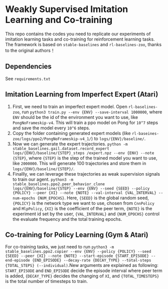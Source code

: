 # Weakly Supervised Imitation Learning and Co-training

This repo contains the codes you need to replicate our experiments of imitation learning tasks and co-training for reinforcement learning tasks. The framework is based on `stable-baselines` and `rl-baselines-zoo`, thanks to the original authors！

## Dependencies

See `requirements.txt`

## Imitation Learning from Imperfect Expert (Atari)

1. First, we need to train an imperfect expert model. Open `rl-baselines-zoo`, run `python3 train.py --env {ENV} --save-interval 1000000`, where `ENV` should be the id of the environment you want to use, like `PongNoFrameskip-v4`. This will train a ppo model on Pong for `10^7` steps and save the model every `10^6` steps.
2. Copy the folder containing generated expert models (like `rl-baseines-zoo/logs/ppo2/PongNoFrameskip-v4_1/`) to `logs/{ENV}/baseline/`.
3. Now we can generate the expert trajectories. `python -m stable_baselines.gail.dataset.record_expert logs/{ENV}/baseline/{STEP}_steps /expert.npz --env {ENV} --note {STEP}`, where `{STEP}` is the step of the trained model you want to use, like `2000000`. This will generate 100 trajectories and store them in `logs/{ENV}/baseline/{STEP}/`.
4. Finallly, we can leverage these trajectories as weak supervision signals to train our agent. `python3 -m stable_baselines.ppo2.peer_behavior_clone logs/{ENV}/baseline/{STEP} --env {ENV} --seed {SEED} --policy {POLICY} --peer {XI} --note {NOTE} --val-interval {VAL_INTERVAL} --num-epochs {NUM_EPOCHS}`. Here, `{SEED}` is the global random seed, `{POLICY}` is the network type we want to use, chosen from `CnnPolicy` and `MlpPolicy`, `{XI}` is the coefficient of the peer term, `{NOTE}` is the experiment id set by the user, `{VAL_INTERVAL}` and `{NUM_EPOCHS}` control the evaluate frequency and the total training epochs.

## Co-training for Policy Learning (Gym & Atari)

For co-training tasks, we just need to run `python3 -m stable_baselines.ppo2.copier --env {ENV} --policy {POLICY} --seed {SEED} --peer {XI} --note {NOTE} --start-episode {START_EPISODE} --end-episode {END_EPISODE} --decay-rate {DECAY_TYPE} --total-steps {TOTAL_STEPS} (--individual)`.New arguments are explained as following: `START_EPISODE` and `END_EPISODE` decide the episode interval where peer term is added, `{DECAY_TYPE}` decides the changing of `XI`, and `{TOTAL_TIMESTEPS}` is the total number of timesteps to train.